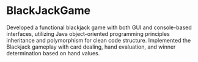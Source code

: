 # BlackJackGame
Developed a functional blackjack game with both GUI and console-based interfaces, utilizing Java object-oriented programming principles inheritance and polymorphism for clean code structure. Implemented the Blackjack gameplay with card dealing, hand evaluation, and winner determination based on hand values.
